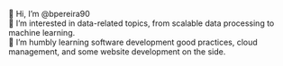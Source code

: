 👋 Hi, I’m @bpereira90  
👀 I’m interested in data-related topics, from scalable data processing to machine learning.  
🌱 I’m humbly learning software development good practices, cloud management, and some website development on the side.  

<!---
bpereira90/bpereira90 is a ✨ special ✨ repository because its `README.md` (this file) appears on your GitHub profile.
You can click the Preview link to take a look at your changes.
--->
